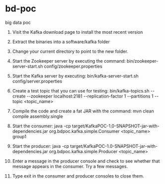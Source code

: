 # bd-poc
big data poc


1) Visit the Kafka download page to install the most recent version

2) Extract the binaries into a software/kafka folder

3) Change your current directory to point to the new folder.

4) Start the Zookeeper server by executing the command:
      bin/zookeeper-server-start.sh config/zookeeper.properties

5) Start the Kafka server by executing:
      bin/kafka-server-start.sh config/server.properties

6) Create a test topic that you can use for testing:
      bin/kafka-topics.sh --create --zookeeper localhost:2181 --replication-factor 1 --partitions 1 --topic <topic_name>

7) Compile the code and create a fat JAR with the command:
       mvn clean compile assembly:single

8) Start the consumer:
       java -cp target/KafkaPOC-1.0-SNAPSHOT-jar-with-dependencies.jar org.bdpoc.kafka.simple.Consumer <topic_name> group1

9) Start the producer:
       java -cp target/KafkaPOC-1.0-SNAPSHOT-jar-with-dependencies.jar org.bdpoc.kafka.simple.Producer <topic_name>

10) Enter a message in the producer console and check to see whether that message appears in the consumer. Try a few messages.

11) Type exit in the consumer and producer consoles to close them.


